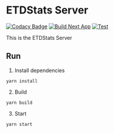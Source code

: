 # ETDStats Server

[![Codacy Badge](https://api.codacy.com/project/badge/Grade/bd91a0b5425a404ca852d1f3fe101151)](https://app.codacy.com/gh/etherdata-blockchain/etherdata-admin-server?utm_source=github.com&utm_medium=referral&utm_content=etherdata-blockchain/etherdata-admin-server&utm_campaign=Badge_Grade_Settings)
[![Build Next App](https://github.com/crypyto-panel/etdstats-server/actions/workflows/build-next.yml/badge.svg)](https://github.com/crypyto-panel/etdstats-server/actions/workflows/build-next.yml) [![Test](https://github.com/crypyto-panel/etdstats-server/actions/workflows/test-next.yml/badge.svg)](https://github.com/crypyto-panel/etdstats-server/actions/workflows/test-next.yml)

This is the ETDStats Server


## Run

1. Install dependencies

```
yarn install
```

2. Build

```
yarn build
```

3. Start

```
yarn start
```
